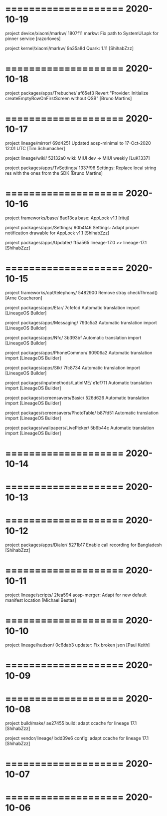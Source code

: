 ====================
     2020-10-19    
====================

project device/xiaomi/markw/
1807f11  markw: Fix path to SystemUI.apk for pinner service  [razorloves]

project kernel/xiaomi/markw/
9a35a8d  Quark: 1.11  [ShihabZzz]

====================
     2020-10-18    
====================

project packages/apps/Trebuchet/
af65ef3  Revert "Provider: Initialize createEmptyRowOnFirstScreen without QSB"  [Bruno Martins]

====================
     2020-10-17    
====================

project lineage/mirror/
69d4251  Updated aosp-minimal to 17-Oct-2020 12:01 UTC  [Tim Schumacher]

project lineage/wiki/
52132a0  wiki: MIUI dev -> MIUI weekly  [LuK1337]

project packages/apps/TvSettings/
1337f96  Settings: Replace local string res with the ones from the SDK  [Bruno Martins]

====================
     2020-10-16    
====================

project frameworks/base/
8ad13ca  base: AppLock v1.1  [rituj]

project packages/apps/Settings/
90b4f46  Settings: Adapt proper notification drawable for AppLock v1.1  [ShihabZzz]

project packages/apps/Updater/
ff5a565  lineage-17.0 >> lineage-17.1  [ShihabZzz]

====================
     2020-10-15    
====================

project frameworks/opt/telephony/
5482900  Remove stray checkThread()  [Arne Coucheron]

project packages/apps/Etar/
7cfefcd  Automatic translation import  [LineageOS Builder]

project packages/apps/Messaging/
793c5a3  Automatic translation import  [LineageOS Builder]

project packages/apps/Nfc/
3b393bf  Automatic translation import  [LineageOS Builder]

project packages/apps/PhoneCommon/
90906a2  Automatic translation import  [LineageOS Builder]

project packages/apps/Stk/
7fc8734  Automatic translation import  [LineageOS Builder]

project packages/inputmethods/LatinIME/
e1cf711  Automatic translation import  [LineageOS Builder]

project packages/screensavers/Basic/
526d626  Automatic translation import  [LineageOS Builder]

project packages/screensavers/PhotoTable/
b87fd51  Automatic translation import  [LineageOS Builder]

project packages/wallpapers/LivePicker/
5b6b44c  Automatic translation import  [LineageOS Builder]

====================
     2020-10-14    
====================

====================
     2020-10-13    
====================

====================
     2020-10-12    
====================

project packages/apps/Dialer/
5271b17  Enable call recording for Bangladesh  [ShihabZzz]

====================
     2020-10-11    
====================

project lineage/scripts/
2fea594  aosp-merger: Adapt for new default manifest location  [Michael Bestas]

====================
     2020-10-10    
====================

project lineage/hudson/
0c6dab3  updater: Fix broken json  [Paul Keith]

====================
     2020-10-09    
====================

====================
     2020-10-08    
====================

project build/make/
ae27455  build: adapt ccache for lineage 17.1  [ShihabZzz]

project vendor/lineage/
bdd39e6  config: adapt ccache for lineage 17.1  [ShihabZzz]

====================
     2020-10-07    
====================

====================
     2020-10-06    
====================

